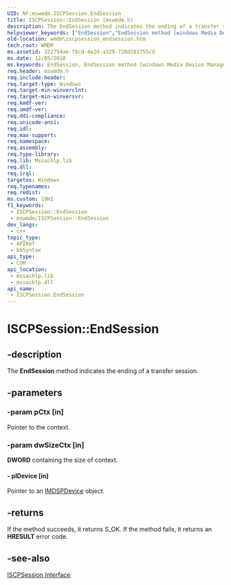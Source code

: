 ```yaml
---
UID: NF:mswmdm.ISCPSession.EndSession
title: ISCPSession::EndSession (mswmdm.h)
description: The EndSession method indicates the ending of a transfer session.
helpviewer_keywords: ["EndSession","EndSession method [windows Media Device Manager]","EndSession method [windows Media Device Manager]","ISCPSession interface","ISCPSession interface [windows Media Device Manager]","EndSession method","ISCPSession.EndSession","ISCPSession::EndSession","ISCPSessionEndSession","mswmdm/ISCPSession::EndSession","wmdm.iscpsession_endsession"]
old-location: wmdm\iscpsession_endsession.htm
tech.root: WMDM
ms.assetid: 322794ae-f8cd-4e2d-a329-728d281755cd
ms.date: 12/05/2018
ms.keywords: EndSession, EndSession method [windows Media Device Manager], EndSession method [windows Media Device Manager],ISCPSession interface, ISCPSession interface [windows Media Device Manager],EndSession method, ISCPSession.EndSession, ISCPSession::EndSession, ISCPSessionEndSession, mswmdm/ISCPSession::EndSession, wmdm.iscpsession_endsession
req.header: mswmdm.h
req.include-header: 
req.target-type: Windows
req.target-min-winverclnt: 
req.target-min-winversvr: 
req.kmdf-ver: 
req.umdf-ver: 
req.ddi-compliance: 
req.unicode-ansi: 
req.idl: 
req.max-support: 
req.namespace: 
req.assembly: 
req.type-library: 
req.lib: Mssachlp.lib
req.dll: 
req.irql: 
targetos: Windows
req.typenames: 
req.redist: 
ms.custom: 19H1
f1_keywords:
 - ISCPSession::EndSession
 - mswmdm/ISCPSession::EndSession
dev_langs:
 - c++
topic_type:
 - APIRef
 - kbSyntax
api_type:
 - COM
api_location:
 - mssachlp.lib
 - mssachlp.dll
api_name:
 - ISCPSession.EndSession
---
```


# ISCPSession::EndSession


## -description

The <b>EndSession</b> method indicates the ending of a transfer session.

## -parameters

### -param pCtx [in]

Pointer to the context.

### -param dwSizeCtx [in]

<b>DWORD</b> containing the size of context.


#### - pIDevice [in]

Pointer to an <a href="/windows/desktop/api/mswmdm/nn-mswmdm-imdspdevice">IMDSPDevice</a> object.

## -returns

If the method succeeds, it returns S_OK. If the method fails, it returns an <b>HRESULT</b> error code.

## -see-also

<a href="/windows/desktop/api/mswmdm/nn-mswmdm-iscpsession">ISCPSession Interface</a>